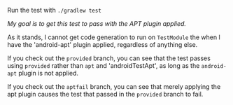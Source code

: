Run the test with `./gradlew test`

*My goal is to get this test to pass with the APT plugin applied.*

As it stands, I cannot get code generation to run on `TestModule` the when I have the 'android-apt'
plugin applied, regardless of anything else.

If you check out the `provided` branch, you can see that the test passes using `provided` rather
than `apt` and 'androidTestApt', as long as the `android-apt` plugin is not applied.

If you check out the `aptfail` branch, you can see that merely applying the apt plugin causes
the test that passed in the `provided` branch to fail.